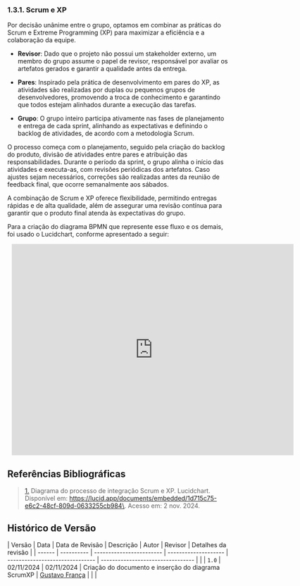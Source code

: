 ### 1.3.1. Scrum e XP

Por decisão unânime entre o grupo, optamos em combinar as práticas do Scrum e Extreme Programming (XP) para maximizar a eficiência e a colaboração da equipe.

- **Revisor**: Dado que o projeto não possui um stakeholder externo, um membro do grupo assume o papel de revisor, responsável por avaliar os artefatos gerados e garantir a qualidade antes da entrega.

- **Pares**: Inspirado pela prática de desenvolvimento em pares do XP, as atividades são realizadas por duplas ou pequenos grupos de desenvolvedores, promovendo a troca de conhecimento e garantindo que todos estejam alinhados durante a execução das tarefas.

- **Grupo**: O grupo inteiro participa ativamente nas fases de planejamento e entrega de cada sprint, alinhando as expectativas e definindo o backlog de atividades, de acordo com a metodologia Scrum.

O processo começa com o planejamento, seguido pela criação do backlog do produto, divisão de atividades entre pares e atribuição das responsabilidades. Durante o período da sprint, o grupo alinha o início das atividades e executa-as, com revisões periódicas dos artefatos. Caso ajustes sejam necessários, correções são realizadas antes da reunião de feedback final, que ocorre semanalmente aos sábados.

A combinação de Scrum e XP oferece flexibilidade, permitindo entregas rápidas e de alta qualidade, além de assegurar uma revisão contínua para garantir que o produto final atenda às expectativas do grupo.

Para a criação do diagrama BPMN que represente esse fluxo e os demais, foi usado o Lucidchart, conforme apresentado a seguir: 

<div style="width: 935px; height: 480px; margin: 10px; position: relative;">
  <iframe allowfullscreen frameborder="0" style="width:640px; height:480px" 
          src="https://lucid.app/documents/embedded/1d715c75-e6c2-48cf-809d-0633255cb984" 
          id="4OCnk7_HnC8_">
  </iframe>
</div>

## <a>Referências Bibliográficas</a>

> <a id="REF1" href="#anchor_1">1.</a> Diagrama do processo de integração Scrum e XP. Lucidchart. Disponível em: <https://lucid.app/documents/embedded/1d715c75-e6c2-48cf-809d-0633255cb984\>. Acesso em: 2 nov. 2024.

## Histórico de Versão

| Versão | Data       | Data de Revisão          | Descrição            | Autor                   | Revisor            |  Detalhes da revisão |
| ------ | ---------- | ------------------------ | -------------------- | ------------------------------- | --------------------------------- | |
| `1.0`    | 02/11/2024 | 02/11/2024               | Criação do documento e inserção do diagrama ScrumXP | [Gustavo França](https://github.com/gustavofbs) | | |


